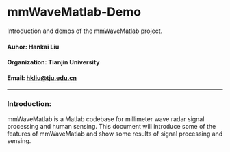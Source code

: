 # mmWaveMatlab-Demo
Introduction and demos of the mmWaveMatlab project.

#### Auhor: Hankai Liu
#### Organization: Tianjin University
#### Email: hkliu@tju.edu.cn
---
### Introduction:
mmWaveMatlab is a Matlab codebase for millimeter wave radar signal processing and human sensing. This document will introduce some of the features of mmWaveMatlab and show some results of signal processing and sensing.
